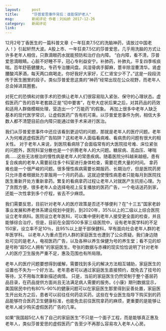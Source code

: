 ```yaml
---
layout:     post
title:      "莎普爱思事件背后：谁能保护老人"
msg:		新闻评论 作者：刘灿娇 2017-12-26
category:	新闻评论
link:
---
```


12月2号丁香医生的一篇科普文章《一年狂卖7.5亿的洗脑神药，请放过中国老人！》引起轩然大波。A股上市、一年狂卖7.5亿的莎普爱思，几乎用洗脑的方式让许多老年人相信，只靠滴眼药水就能预防和治疗白内障。
“白内障，看不清，莎普爱思滴眼睛。心脏不好睡不平，冠心专利益安宁。补肺药，补肺丸，平复四季咳痰喘。百年舒筋健腰丸，专药专治腰间盘。风湿骨病手脚麻，薏辛除湿曹清华。肾虚腰酸鸿茅酒，每天两口病喝走。你好我好大家好，汇仁肾宝少不了。”这是一段段流传于医生圈里的段子。类似莎普爱思这类的“神药”经常出现在公众视野，而老年人总会掉进其圈套。

对死亡的恐惧和对做手术的恐惧让老年人们很容易陷入紧张、保守的心理状态。虚假医药广告的百年老套路正是“切中要害”，在夸大症状后果之后，对其药品的药效和适用人群做模糊处理，营造出一个“万能药”的假象。
再加上很多中老年人缺乏基本的现代医学常识，让虚假医药广告有机可乘。以莎普爱思事件为例，相信大多数人都不清楚目前白内障只能通过做手术来进行医治。

我们从莎普爱思事件中还应该看到更迫切的问题，那就是老年人的医疗问题。老年人为何难逃虚假医药广告陷阱？这和老年人面临看病难、看病贵的问题有很大的相关性。
对于老年人来说，到医院看病除了会面临常有的大医院挂号难、床位紧张的问题外，医院科室分散也是一个折腾老年人的大问题。糖尿病、高血压、哮喘病……这些无法根治的慢性病是老年人的常患疾病。随着医院分科越来越细，患有复合疾病的老年人需要前往多个科室进行身体检查，需要花费大量的时间。
拿药难也是一个很严峻的问题。很多慢性疾病需要长期服药、长期治疗，但是医院药房只允许患者根据处方拿服用一个月的药品，这就迫使慢性病患者只能每月到医院找医生重新开处方重新拿药。繁复的看病拿药过程让老年人对就医产生抗拒心理。为了贪图方便，很多老年人会选择电视上反复播放的医药广告，一个电话送药到家，还能一次性拿到多个疗程，省去不少麻烦。

我们需要反思，目前针对老年人的医疗政策是否还不够便利？在"十三五"国家老龄事业发展和养老体系建设规划中提到，到2020年，35%以上的二级以上综合医院设立老年病科。医院设立老年医科，可以集中便利老年人接受更全面的检查，并且能够综合治疗。但是，目前在全国1500多家三级医院中，设有老年医学科的不足150家，设立率不足10％，且95%以上是干部保健科，罕有面向社会老年人群的老年医学科。
以老年人为重点签约人群的家庭医生也遭到了公众质疑。我们身边随处可见的是老人，电视医药广告，以及各种以养生保健为号的养生堂；看不见的却是号称“超5亿人拥有”的家庭医生。夸张的数据与赤裸的现实恰恰说明了针对老年人的医疗卫生服务严重不足，惠及范围也有所局限。

老年人的医疗问题要想得到缓解，需要找到多元的解决方法相互辅助，家庭医生的设置也不失为一个好方法。老年患者可以通过家庭医生直接预约，既免去了挂号的等待，又不用每次重新描述病情。
只是，当前的家庭医生仍然受制于整个基层药品目录，在药品提供方面尚且无法满足病人需要的服务。《小康》期刊数据显示，美国居民中约有80%-90%的健康问题可以在家庭医生那里得到妥善处置，家庭医生开出处方之后，患者可以前往任何药店买药。这些在专业医生指导下购买到的药品能够符合医药卫生健康标准，也能免去前往医院拿药的麻烦，更重要的是能够让老年人减少购买虚假医药广告的几率。

如果“我国超5亿人有了自己的家庭医生”不只是一个面子工程，而是能够真正惠及老年人，类似莎普爱思的虚假医药广告至少不再那么容易攻入老年人心房。
